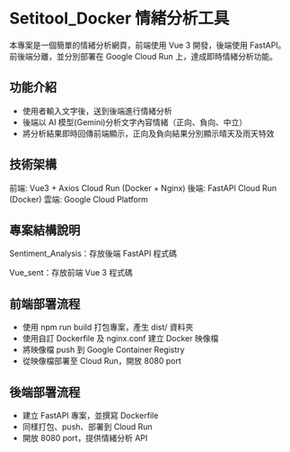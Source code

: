 # Setitool_Docker 情緒分析工具
本專案是一個簡單的情緒分析網頁，前端使用 Vue 3 開發，後端使用 FastAPI。
前後端分離，並分別部署在 Google Cloud Run 上，達成即時情緒分析功能。

## 功能介紹
- 使用者輸入文字後，送到後端進行情緒分析
- 後端以 AI 模型(Gemini)分析文字內容情緒（正向、負向、中立）
- 將分析結果即時回傳前端顯示，正向及負向結果分別顯示晴天及雨天特效

## 技術架構
前端: Vue3 + Axios	Cloud Run (Docker + Nginx)
後端: FastAPI	Cloud Run (Docker)
雲端: Google Cloud Platform	

## 專案結構說明
Sentiment_Analysis：存放後端 FastAPI 程式碼

Vue_sent：存放前端 Vue 3 程式碼

## 前端部署流程
- 使用 npm run build 打包專案，產生 dist/ 資料夾
- 使用自訂 Dockerfile 及 nginx.conf 建立 Docker 映像檔
- 將映像檔 push 到 Google Container Registry
- 從映像檔部署至 Cloud Run，開放 8080 port
  
## 後端部署流程
- 建立 FastAPI 專案，並撰寫 Dockerfile
- 同樣打包、push、部署到 Cloud Run
- 開放 8080 port，提供情緒分析 API
